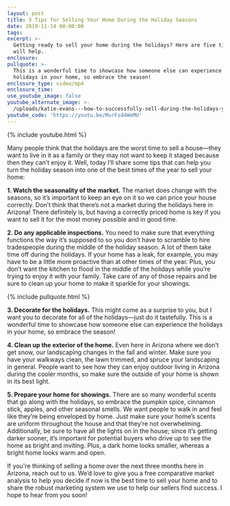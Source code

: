 ```yaml
---
layout: post
title: 5 Tips for Selling Your Home During the Holiday Seasons
date: 2019-11-14 00:00:00
tags:
excerpt: >-
  Getting ready to sell your home during the holidays? Here are five tips that
  will help.
enclosure:
pullquote: >-
  This is a wonderful time to showcase how someone else can experience the
  holidays in your home, so embrace the season!
enclosure_type: video/mp4
enclosure_time:
use_youtube_image: false
youtube_alternate_image: >-
  /uploads/katie-evans---how-to-successfully-sell-during-the-holidays-youtube.jpg
youtube_code: 'https://youtu.be/MurFsd4WeMU'
---
```


{% include youtube.html %}

Many people think that the holidays are the worst time to sell a house—they want to live in it as a family or they may not want to keep it staged because then they can’t enjoy it. Well, today I’ll share some tips that can help you turn the holiday season into one of the best times of the year to sell your home:

**1\. Watch the seasonality of the market.** The market does change with the seasons, so it’s important to keep an eye on it so we can price your house correctly. Don’t think that there’s not a market during the holidays here in Arizona\! There definitely is, but having a correctly priced home is key if you want to sell it for the most money possible and in good time.

**2\. Do any applicable inspections.** You need to make sure that everything functions the way it’s supposed to so you don’t have to scramble to hire tradespeople during the middle of the holiday season. A lot of them take time off during the holidays. If your home has a leak, for example, you may have to be a little more proactive than at other times of the year. Plus, you don’t want the kitchen to flood in the middle of the holidays while you’re trying to enjoy it with your family. Take care of any of those repairs and be sure to clean up your home to make it sparkle for your showings.

{% include pullquote.html %}

**3\. Decorate for the holidays.** This might come as a surprise to you, but I want you to decorate for all of the holidays—just do it tastefully. This is a wonderful time to showcase how someone else can experience the holidays in your home, so embrace the season\!

**4\. Clean up the exterior of the home.** Even here in Arizona where we don’t get snow, our landscaping changes in the fall and winter. Make sure you have your walkways clean, the lawn trimmed, and spruce your landscaping in general. People want to see how they can enjoy outdoor living in Arizona during the cooler months, so make sure the outside of your home is shown in its best light.

**5\. Prepare your home for showings.** There are so many wonderful scents that go along with the holidays, so embrace the pumpkin spice, cinnamon stick, apples, and other seasonal smells. We want people to walk in and feel like they’re being enveloped by home. Just make sure your home’s scents are uniform throughout the house and that they’re not overwhelming. Additionally, be sure to have all the lights on in the house; since it’s getting darker sooner, it’s important for potential buyers who drive up to see the home as bright and inviting. Plus, a dark home looks smaller, whereas a bright home looks warm and open.

If you're thinking of selling a home over the next three months here in Arizona, reach out to us. We’d love to give you a free comparative market analysis to help you decide if now is the best time to sell your home and to share the robust marketing system we use to help our sellers find success. I hope to hear from you soon\!
